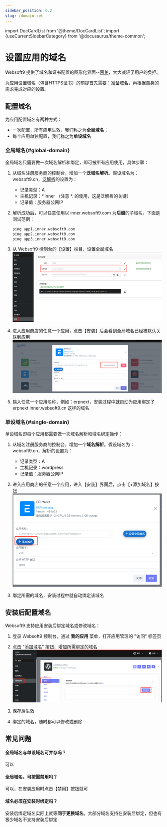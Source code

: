 ```yaml
---
sidebar_position: 0.2
slug: /domain-set
---
```


import DocCardList from '@theme/DocCardList';
import {useCurrentSidebarCategory} from '@docusaurus/theme-common';

# 设置应用的域名

Websoft9 提供了域名和证书配置的图形化界面--[网关](../function/gateway)，大大减轻了用户的负担。  

为应用设置域名（包含HTTPS证书）的前提首先需要：[准备域名](../domains)，再根据自身的需求完成对应的设置。

## 配置域名

为应用配置域名有两种方式：

- 一次配置，所有应用生效，我们称之为**全局域名**；
- 每个应用单独配置，我们称之为**单设域名**

### 全局域名{#global-domain}

全局域名只需要做一次域名解析和绑定，即可被所有应用使用，具体步骤：

1. 从域名注册服务商的控制台，增加一个**泛域名解析**。假设域名为：websoft9.cn，[泛解析](../domains#wildcard)的设置为：  

   - 记录类型：A
   - 主机记录：*.inner  （注意 *. 的使用，这是泛解析的关键）
   - 记录值：服务器公网IP

2. 解析成功后，可以任意使用以 inner.websoft9.com 为**后缀**的子域名。下面是测试范例：  
   ```
   ping app1.inner.websoft9.com
   ping app2.inner.websoft9.com
   ping app3.inner.websoft9.com
   ```

3. 从 Websoft9 控制台的【设置】栏目，设置全局域名
   ![Websoft9 控制台](./assets/websoft9-settings-globaldomain.png)

4. 进入应用商店的任意一个应用，点击【安装】后会看到全局域名已经被默认关联到应用
   ![](./assets/websoft9-setdomain-app.png)

5. 输入任意一个应用名称，例如：erpnext，安装过程中就自动为应用绑定了 erpnext.inner.websoft9.cn 这样的域名

### 单设域名{#single-domain}

单设域名即每个应用都需要做一次域名解析和域名绑定操作：

1. 从域名注册服务商的控制台，增加一个**域名解析**。假设域名为：websoft9.cn，解析的设置为：  

   - 记录类型：A
   - 主机记录：wordpress
   - 记录值：服务器公网IP

2. 进入应用商店的任意一个应用，进入【安装】界面后，点击【+添加域名】按钮
   ![](./assets/websoft9-setdomain-adddomain.png)

3. 绑定所需的域名，安装过程中就自动绑定该域名

## 安装后配置域名

Websoft9 支持应用安装后绑定域名或修改域名：

1. 登录 Websoft9 控制台，通过 **我的应用** 菜单，打开应用管理的 "访问" 标签页

2. 点击 "添加域名" 按钮，增加所需绑定的域名
   ![](./assets/adddomain-access-websoft9.png)

3. 保存后生效

4. 绑定的域名，随时都可以修改或删除

## 常见问题

#### 全局域名与单设域名可并存吗？

可以

#### 全局域名，可按需禁用吗？

可以，在安装应用时点击【禁用】按钮就可

#### 域名必须在安装时绑定吗？

安装后绑定域名实际上就等**同于更换域名**。大部分域名支持在安装后绑定，但也有极少域名不支持安装后绑定
